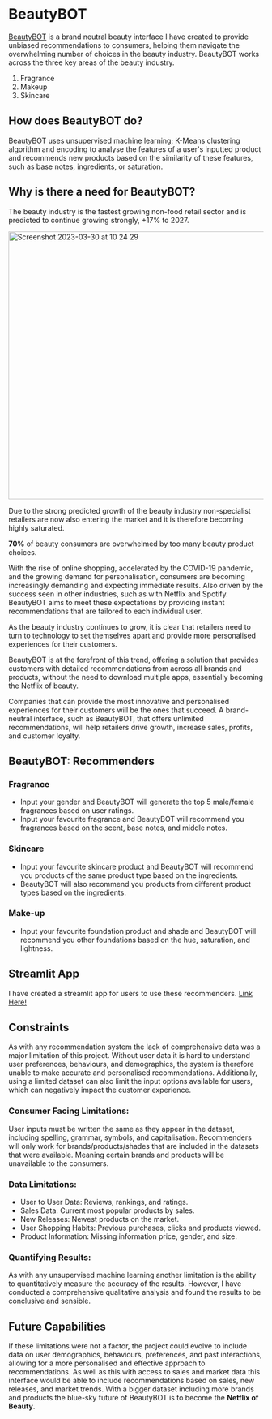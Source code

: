 # BeautyBOT

[BeautyBOT](https://abiflynn-beautybot--streamlitbeautybot-qlrz41.streamlit.app/) is a brand neutral beauty interface I have created to provide unbiased recommendations to consumers, helping them navigate the overwhelming number of choices in the beauty industry. BeautyBOT works across the three key areas of the beauty industry.

1. Fragrance
2. Makeup
3. Skincare

## How does BeautyBOT do?

BeautyBOT uses unsupervised machine learning; K-Means clustering algorithm and encoding to analyse the features of a user's inputted product and recommends new products based on the similarity of these features, such as base notes, ingredients, or saturation.

## Why is there a need for BeautyBOT?

The beauty industry is the fastest growing non-food retail sector and is predicted to continue growing strongly, +17% to 2027.

<img width="528" alt="Screenshot 2023-03-30 at 10 24 29" src="https://user-images.githubusercontent.com/120720780/233968445-0f3dff73-a74d-46df-b533-f7d7f8c35478.png">

Due to the strong predicted growth of the beauty industry non-specialist retailers are now also entering the market and it is therefore becoming highly saturated.

**70%** of beauty consumers are overwhelmed by too many beauty product choices.

With the rise of online shopping, accelerated by the COVID-19 pandemic, and the growing demand for personalisation, consumers are becoming increasingly demanding and expecting immediate results. Also driven by the success seen in other industries, such as with Netflix and Spotify. BeautyBOT aims to meet these expectations by providing instant recommendations that are tailored to each individual user.

As the beauty industry continues to grow, it is clear that retailers need to turn to technology to set themselves apart and provide more personalised experiences for their customers.

BeautyBOT is at the forefront of this trend, offering a solution that provides customers with detailed recommendations from across all brands and products, without the need to download multiple apps, essentially becoming the Netflix of beauty.

Companies that can provide the most innovative and personalised experiences for their customers will be the ones that succeed. A brand-neutral interface, such as BeautyBOT, that offers unlimited recommendations, will help retailers drive growth, increase sales, profits, and customer loyalty.

## BeautyBOT: Recommenders

### Fragrance 
- Input your gender and BeautyBOT will generate the top 5 male/female fragrances based on user ratings.
- Input your favourite fragrance and BeautyBOT will recommend you fragrances based on the scent, base notes, and middle notes.

### Skincare
- Input your favourite skincare product and BeautyBOT will recommend you products of the same product type based on the ingredients.
- BeautyBOT will also recommend you products from different product types based on the ingredients.

### Make-up
- Input your favourite foundation product and shade and BeautyBOT will recommend you other foundations based on the hue, saturation, and lightness.

## Streamlit App 

I have created a streamlit app for users to use these recommenders. [Link Here!](https://abiflynn-beautybot--streamlitbeautybot-qlrz41.streamlit.app/)


## Constraints 

As with any recommendation system the lack of comprehensive data was a major limitation of this project. Without user data it is hard to understand user preferences, behaviours, and demographics, the system is therefore unable to make accurate and personalised recommendations. Additionally, using a limited dataset can also limit the input options available for users, which can negatively impact the customer experience.

### Consumer Facing Limitations:
User inputs must be written the same as they appear in the dataset, including spelling, grammar, symbols, and capitalisation.
Recommenders will only work for brands/products/shades that are included in the datasets that were available. Meaning certain brands and products will be unavailable to the consumers.

### Data Limitations:
- User to User Data: Reviews, rankings, and ratings.
- Sales Data: Current most popular products by sales.
- New Releases: Newest products on the market.
- User Shopping Habits: Previous purchases, clicks and products viewed.
- Product Information: Missing information price, gender, and size.

### Quantifying Results:
As with any unsupervised machine learning another limitation is the ability to quantitatively measure the accuracy of the results. However, I have conducted a comprehensive qualitative analysis and found the results to be conclusive and sensible.

## Future Capabilities

If these limitations were not a factor, the project could evolve to include data on user demographics, behaviours, preferences, and past interactions, allowing for a more personalised and effective approach to recommendations. As well as this with access to sales and market data this interface would be able to include recommendations based on sales, new releases, and market trends. With a bigger dataset including more brands and products the blue-sky future of BeautyBOT is to become the **Netflix of Beauty**.





